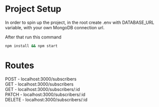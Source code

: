 # Project Setup

In order to spin up the project, in the root create .env with DATABASE_URL variable, with your own MongoDB connection url.

After that run this command

```bash
npm install && npm start
```

# Routes

POST - localhost:3000/subscribers\
GET  - localhost:3000/subscribers\
GET  - localhost:3000/subscribers/:id\
PATCH - localhost:3000/subscribers/:id\
DELETE - localhost:3000/subscribers/:id

